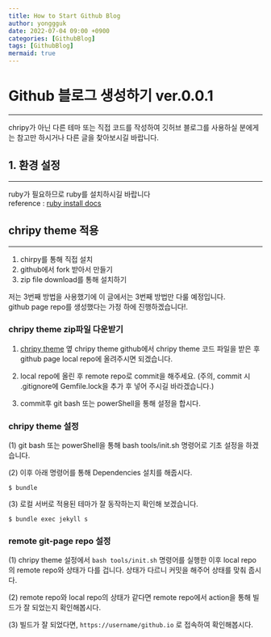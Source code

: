 ```yaml
---
title: How to Start Github Blog
author: yonggguk
date: 2022-07-04 09:00 +0900
categories: [GithubBlog]
tags: [GithubBlog]
mermaid: true
---
```


# Github 블로그 생성하기 ver.0.0.1
----------------------------------
chripy가 아닌 다른 테마 또는 직접 코드를 작성하여 깃허브 블로그를 사용하실 분에게는 참고만 하시거나 다른 글을 찾아보시길 바랍니다.

## 1. 환경 설정
-------------------------------
ruby가 필요하므로 ruby를 설치하시길 바랍니다<br/>
reference : [ruby install docs](https://www.ruby-lang.org/ko/documentation/installation/#rubyinstaller)

## chripy theme 적용
-------------------------------
1. chirpy를 통해 직접 설치
2. github에서 fork 받아서 만들기
3. zip file download를 통해 설치하기

저는 3번째 방법을 사용했기에 이 글에서는 3번째 방법만 다룰 예정입니다.<br/>
github page repo를 생성했다는 가정 하에 진행하겠습니다!.

### chripy theme zip파일 다운받기

1. [chripy theme](https://github.com/cotes2020/jekyll-theme-chirpy) 옆 chripy theme github에서 chripy theme 코드 파일을 받은 후
github page local repo에 올려주시면 되겠습니다.

2. local repo에 올린 후 remote repo로 commit을 해주세요. (주의, commit 시 .gitignore에 Gemfile.lock을 추가 후 넣어 주시길 바라겠습니다.)

3. commit후 git bash 또는 powerShell을 통해 설정을 합시다.


### chripy theme 설정

(1) git bash 또는 powerShell을 통해 bash tools/init.sh 명령어로 기초 설정을 하겠습니다.

(2) 이후 아래 명령어를 통해 Dependencies 설치를 해줍시다.
  
    $ bundle
  
(3) 로컬 서버로 적용된 테마가 잘 동작하는지 확인해 보겠습니다.

    $ bundle exec jekyll s

### remote git-page repo 설정

(1) chripy theme 설정에서 ```bash tools/init.sh``` 명령어를 실행한 이후 local repo의 remote repo와 상태가 다를 겁니다.
상태가 다르니 커밋을 해주어 상태를 맞춰 줍시다.

(2) remote repo와 local repo의 상태가 같다면 remote repo에서 action을 통해 빌드가 잘 되었는지 확인해봅시다.

(3) 빌드가 잘 되었다면, ```https://username/github.io``` 로 접속하여 확인해봅시다.